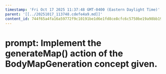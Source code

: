 ```yaml
---
timestamp: 'Fri Oct 17 2025 11:37:48 GMT-0400 (Eastern Daylight Time)'
parent: '[[../20251017_113748.cdefe4a9.md]]'
content_id: 744f65a4fa16a59772f9c10191be1d6e1fd8ce8cfc6c5750be19a98bb1921557
---
```


# prompt: Implement the generateMap() action of the BodyMapGeneration concept given.
